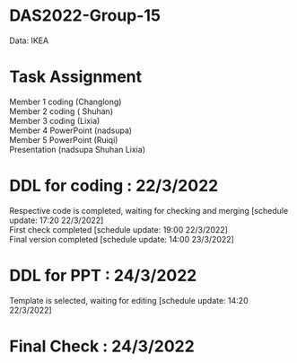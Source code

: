 # DAS2022-Group-15
Data: IKEA

# Task Assignment
Member 1 coding (Changlong)  
Member 2 coding ( Shuhan)  
Member 3 coding (Lixia)  
Member 4 PowerPoint (nadsupa)   
Member 5 PowerPoint (Ruiqi)  
Presentation (nadsupa Shuhan Lixia)  

# DDL for coding : 22/3/2022


Respective code is completed, waiting for checking and merging [schedule update: 17:20 22/3/2022]  
First check completed [schedule update: 19:00 22/3/2022]  
Final version completed [schedule update: 14:00 23/3/2022]  


# DDL for PPT : 24/3/2022
  

Template is selected, waiting for editing [schedule update: 14:20 22/3/2022]  


# Final Check : 24/3/2022
